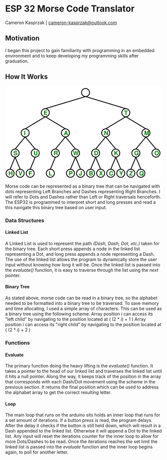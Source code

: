 # ESP 32 Morse Code Translator
Cameron Kasprzak | cameron-kasprzak@outlook.com

## Motivation
I began this project to gain familiarity with programming in an embedded environment and to keep developing my programming skills after graduation.

## How It Works
![Morse Code Binary Tree](./binary_tree.png)

Morse code can be represented as a binary tree that can be navigated with dots representing Left Branches and Dashes representing Right Branches. I will refer to Dots and Dashes rather than Left or Right traversals henceforth. The ESP32 is programmed to interpret short and long presses and read a this navigate this binary tree based on user input.

### Data Structures
#### Linked List

A Linked List is used to represent the path _(Dash, Dash, Dot, etc.)_ taken for the binary tree. Each short press appends a node in the linked list representing a Dot, and long press appends a node representing a Dash. The use of the linked list allows the program to dynamically store the user input without knowing how long it will be. Once the linked list is passed into the _evaluate()_ function, it is easy to traverse through the list using the _next_ pointer.

#### Binary Tree

As stated above, morse code can be read in a binary tree, so the alphabet needed to be formatted into a binary tree to be traversed. To save memory and time allocating, I used a simple array of characters. This can be used as a binary tree using the following scheme. 
	Array position _i_ can access its "left child" by navigating to the position located at ( (2 * _i_) + 1 )
	Array position _i_ can access its "right child" by navigating to the position located at ( (2 * _i_) + 2 )

### Functions
#### Evaluate

The primary function doing the heavy lifting is the _evaluate()_ function. It takes a pointer to the head of our linked list and traverses the linked list until it hits a null pointer. Along the way, it keeps track of the position in the array that corresponds with each Dash/Dot movement using the scheme in the previous section. It returns the final position which can be used to address the alphabet array to get the correct resulting letter.

#### Loop

The main loop that runs on the arduino sits holds an inner loop that runs for a set amount of iterations. If a button press is read, the program delays. After the delay it checks if the button is still held down, which will result in a Dash appended to the linked list. Otherwise it will append a Dot to the linked list. Any input will reset the iterations counter for the inner loop to allow for more Dots/Dashes to be read. Once the iterations reaches the set limit the linked list is passed into the _evaluate_ function and the inner loop begins again, to poll for another letter.
